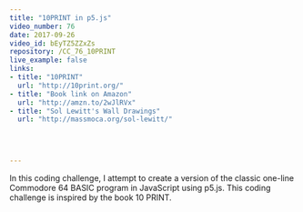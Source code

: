 ```yaml
---
title: "10PRINT in p5.js"
video_number: 76
date: 2017-09-26
video_id: bEyTZ5ZZxZs
repository: /CC_76_10PRINT
live_example: false
links:
- title: "10PRINT"  
  url: "http://10print.org/"
- title: "Book link on Amazon"  
  url: "http://amzn.to/2wJlRVx"
- title: "Sol Lewitt's Wall Drawings"  
  url: "http://massmoca.org/sol-lewitt/"
  


  
---
```


In this coding challenge, I attempt to create a version of the classic one-line Commodore 64 BASIC program in JavaScript using p5.js. This coding challenge is inspired by the book 10 PRINT.

